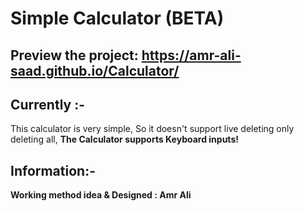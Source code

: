 # Simple Calculator (BETA)

## Preview the project: https://amr-ali-saad.github.io/Calculator/

## Currently :-
 This calculator is very simple, So it doesn't support live deleting only deleting all,
<b> The Calculator supports Keyboard inputs!<b/>

## Information:-
<b> Working method idea & Designed :<b/> Amr Ali 
